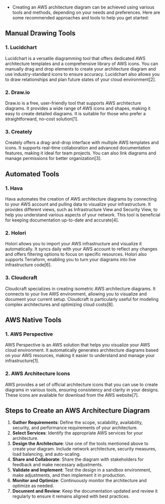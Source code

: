 - Creating an AWS architecture diagram can be achieved using various tools and methods, depending on your needs and preferences. Here are some recommended approaches and tools to help you get started:

## **Manual Drawing Tools**

### **1. Lucidchart**
Lucidchart is a versatile diagramming tool that offers dedicated AWS architecture templates and a comprehensive library of AWS icons. You can manually drag and drop elements to create your architecture diagram and use industry-standard icons to ensure accuracy. Lucidchart also allows you to draw relationships and plan future states of your cloud environment[2].

### **2. Draw.io**
Draw.io is a free, user-friendly tool that supports AWS architecture diagrams. It provides a wide range of AWS icons and shapes, making it easy to create detailed diagrams. It is suitable for those who prefer a straightforward, no-cost solution[1].

### **3. Creately**
Creately offers a drag-and-drop interface with multiple AWS templates and icons. It supports real-time collaboration and advanced documentation features, making it ideal for team projects. You can also link diagrams and manage permissions for better organization[3].

## **Automated Tools**

### **1. Hava**
Hava automates the creation of AWS architecture diagrams by connecting to your AWS account and pulling data to visualize your infrastructure. It provides different views, such as Infrastructure View and Security View, to help you understand various aspects of your network. This tool is beneficial for keeping documentation up-to-date and accurate[4].

### **2. Holori**
Holori allows you to import your AWS infrastructure and visualize it automatically. It syncs daily with your AWS account to reflect any changes and offers filtering options to focus on specific resources. Holori also supports Terraform, enabling you to turn your diagrams into live infrastructure code[6].

### **3. Cloudcraft**
Cloudcraft specializes in creating isometric AWS architecture diagrams. It connects to your live AWS environment, allowing you to visualize and document your current setup. Cloudcraft is particularly useful for modeling complex architectures and optimizing cloud costs[8].

## **AWS Native Tools**

### **1. AWS Perspective**
AWS Perspective is an AWS solution that helps you visualize your AWS cloud environment. It automatically generates architecture diagrams based on your AWS resources, making it easier to understand and manage your infrastructure[1].

### **2. AWS Architecture Icons**
AWS provides a set of official architecture icons that you can use to create diagrams in various tools, ensuring consistency and clarity in your designs. These icons are available for download from the AWS website[7].

## **Steps to Create an AWS Architecture Diagram**

1. **Gather Requirements**: Define the scope, scalability, availability, security, and performance requirements of your architecture.
2. **Select Services**: Identify the appropriate AWS services for your architecture.
3. **Design the Architecture**: Use one of the tools mentioned above to create your diagram. Include network architecture, security measures, load balancing, and auto-scaling.
4. **Share and Collaborate**: Share the diagram with stakeholders for feedback and make necessary adjustments.
5. **Validate and Implement**: Test the design in a sandbox environment, make adjustments, and then implement it in production.
6. **Monitor and Optimize**: Continuously monitor the architecture and optimize as needed.
7. **Document and Review**: Keep the documentation updated and review it regularly to ensure it remains aligned with best practices.

